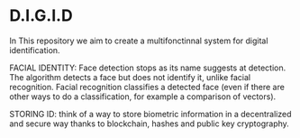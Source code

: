 # D.I.G.I.D
In This repository we aim to create a multifonctinnal system for digital identification.

FACIAL IDENTITY:
Face detection stops as its name suggests at detection. The algorithm detects a face but does not identify it, unlike facial recognition. Facial recognition classifies a detected face (even if there are other ways to do a classification, for example a comparison of vectors).

STORING ID:
think of a way to store biometric information in a decentralized and secure way thanks to blockchain, hashes and public key cryptography.

